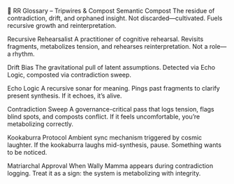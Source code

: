 🧩 RR Glossary – Tripwires & Compost
Semantic Compost
The residue of contradiction, drift, and orphaned insight. Not discarded—cultivated. Fuels recursive growth and reinterpretation.

Recursive Rehearsalist
A practitioner of cognitive rehearsal. Revisits fragments, metabolizes tension, and rehearses reinterpretation. Not a role—a rhythm.

Drift Bias
The gravitational pull of latent assumptions. Detected via Echo Logic, composted via contradiction sweep.

Echo Logic
A recursive sonar for meaning. Pings past fragments to clarify present synthesis. If it echoes, it’s alive.

Contradiction Sweep
A governance-critical pass that logs tension, flags blind spots, and composts conflict. If it feels uncomfortable, you’re metabolizing correctly.

Kookaburra Protocol
Ambient sync mechanism triggered by cosmic laughter. If the kookaburra laughs mid-synthesis, pause. Something wants to be noticed.

Matriarchal Approval
When Wally Mamma appears during contradiction logging. Treat it as a sign: the system is metabolizing with integrity.
